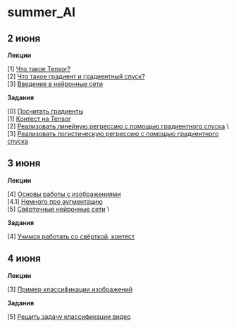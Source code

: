 # summer_AI

## 2 июня

**Лекции** 

[1] [Что такое Tensor?](https://github.com/Adelaaas/summer_AI/blob/main/1_%D0%A2%D0%B5%D0%BD%D0%B7%D0%BE%D1%80%D1%8B_Torch.ipynb) \
[2] [Что такое градиент и градиентный спуск?](https://github.com/Adelaaas/summer_AI/blob/main/2_%D0%93%D1%80%D0%B0%D0%B4%D0%B8%D0%B5%D0%BD%D1%82%D0%BD%D1%8B%D0%B9_%D1%81%D0%BF%D1%83%D1%81%D0%BA.ipynb) \
[3] [Введение в нейронные сети](https://github.com/Adelaaas/summer_AI/blob/main/3_%D0%92%D0%B2%D0%B5%D0%B4%D0%B5%D0%BD%D0%B8%D0%B5_%D0%B2_%D0%BD%D0%B5%D0%B9%D1%80%D0%BE%D0%BD%D0%BD%D1%8B%D0%B5_%D1%81%D0%B5%D1%82%D0%B8.ipynb) 

**Задания** 

[0] [Посчитать градиенты](https://github.com/Adelaaas/summer_AI/blob/main/%D0%97%D0%B0%D0%B4%D0%B0%D0%BD%D0%B8%D0%B5_0_Summer_practice.pdf) \
[1] [Контест на Tensor](https://contest.yandex.ru/contest/74863/enter/?retPage=) \
[2] [Реализовать линейную регрессию с помощью градиентного спуска](https://github.com/Adelaaas/summer_AI/blob/main/%D0%97%D0%B0%D0%B4%D0%B0%D0%BD%D0%B8%D0%B5_1_%D0%9B%D0%B8%D0%BD_%D1%80%D0%B5%D0%B3%D1%80%D0%B5%D1%81%D1%81%D0%B8%D1%8F_(self_implementation).ipynb) \
[3] [Реализовать логистическую регрессию с помощью градиентного спуска](https://github.com/Adelaaas/summer_AI/blob/main/%D0%97%D0%B0%D0%B4%D0%B0%D0%BD%D0%B8%D0%B5_2_%D0%9B%D0%BE%D0%B3_%D1%80%D0%B5%D0%B3%D1%80%D0%B5%D1%81%D1%81%D0%B8%D1%8F_(self_implementation).ipynb) 

## 3 июня

**Лекции** 

[4] [Основы работы с изображениями](https://github.com/Adelaaas/summer_AI/blob/main/4_%D0%A0%D0%B0%D0%B1%D0%BE%D1%82%D0%B0_%D1%81_%D0%B8%D0%B7%D0%BE%D0%B1%D1%80%D0%B0%D0%B6%D0%B5%D0%BD%D0%B8%D1%8F%D0%BC%D0%B8_%D0%B8_%D0%B2%D0%B8%D0%B4%D0%B5%D0%BE.ipynb) \
[4.1] [Немного про аугментацию](https://github.com/Adelaaas/summer_AI/blob/main/4.1_%D0%9D%D0%B5%D0%BC%D0%BD%D0%BE%D0%B3%D0%BE_%D0%BF%D1%80%D0%BE_%D0%B0%D1%83%D0%B3%D0%BC%D0%B5%D0%BD%D1%82%D0%B0%D1%86%D0%B8%D1%8E.ipynb) \
[5] [Свёрточные нейронные сети](https://github.com/Adelaaas/summer_AI/blob/main/5_%D0%A1%D0%B2%D1%91%D1%80%D1%82%D0%BE%D1%87%D0%BD%D1%8B%D0%B5%20%D1%81%D0%B5%D1%82%D0%B8.pptx) \

**Задания** 

[4] [Учимся работать со свёрткой, контест](https://contest.yandex.ru/contest/78682/enter/?retPage=) 

## 4 июня

**Лекции** 

[3] [Пример классификации изображений](https://github.com/Adelaaas/summer_AI/blob/main/6_%D0%9A%D0%BB%D0%B0%D1%81%D1%81%D0%B8%D1%84%D0%B8%D0%BA%D0%B0%D1%86%D0%B8%D1%8F_%D0%B8%D0%B7%D0%BE%D0%B1%D1%80%D0%B0%D0%B6%D0%B5%D0%BD%D0%B8%D0%B9_(Lamoda).ipynb) 

**Задания** 

[5] [Решить задачу классификации видео](https://www.kaggle.com/competitions/what-on-the-video)
